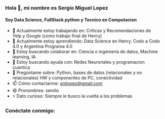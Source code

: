 ### Hola 👋, mi nombre es Sergio Miguel Lopez

#### Soy Data Science, FullStack python y Tecnico en Computacion

- 🔭 Actualmente estoy trabajando en: Criticas y Recomendaciones de Yelp y Google (como trabajo final de Henry) 
- 🌱 Actualmente estoy aprendiendo: Data Science en Henry, Codo a Codo 4.0 y Argentina Programa 4.0
- 👯 Estoy buscando colaborar en: Ciencia o ingenieria de datos, Machine learning, IA
- 🤔 Estoy buscando ayuda con: Redes Neuronales y programacion cuantica
- 💬 Pregúntame sobre: Python, bases de datos (relacionales y no relacionales) HW y componentes de PC, conectividad
- 📫 Cómo contactarme: smlopez@gmail.com
- 😄 Pronombres: semilo
- ⚡ Dato curioso: Siempre le busco la vuelta a los problemas

### Conéctate conmigo:

[linkedin]:(https://www.linkedin.com/in/sergio-lopez-1149731a/)

[twitter]:(https://twitter.com/Semilo33)
